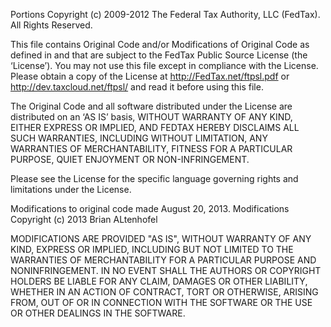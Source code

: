 Portions Copyright (c) 2009-2012 The Federal Tax Authority, LLC (FedTax). All Rights Reserved.

This file contains Original Code and/or Modifications of Original Code as defined in and that are subject to the FedTax Public Source License (the ‘License’). You may not use this file except in compliance with the License. Please obtain a copy of the License at http://FedTax.net/ftpsl.pdf or http://dev.taxcloud.net/ftpsl/ and read it before using this file.

The Original Code and all software distributed under the License are distributed on an ‘AS IS’ basis, WITHOUT WARRANTY OF ANY KIND, EITHER EXPRESS OR IMPLIED, AND FEDTAX  HEREBY DISCLAIMS ALL SUCH WARRANTIES, INCLUDING WITHOUT LIMITATION, ANY WARRANTIES OF MERCHANTABILITY, FITNESS FOR A PARTICULAR PURPOSE, QUIET ENJOYMENT OR NON-INFRINGEMENT.

Please see the License for the specific language governing rights and limitations under the License.



Modifications to original code made August 20, 2013.
Modifications Copyright (c) 2013 Brian ALtenhofel

MODIFICATIONS ARE PROVIDED "AS IS", WITHOUT WARRANTY OF ANY KIND, EXPRESS OR IMPLIED, INCLUDING BUT NOT LIMITED TO THE WARRANTIES OF MERCHANTABILITY FOR A PARTICULAR PURPOSE AND NONINFRINGEMENT. IN NO EVENT SHALL THE AUTHORS OR COPYRIGHT HOLDERS BE LIABLE FOR ANY CLAIM, DAMAGES OR OTHER LIABILITY, WHETHER IN AN ACTION OF CONTRACT, TORT OR OTHERWISE, ARISING FROM, OUT OF OR IN CONNECTION WITH THE SOFTWARE OR THE USE OR OTHER DEALINGS IN THE SOFTWARE.

